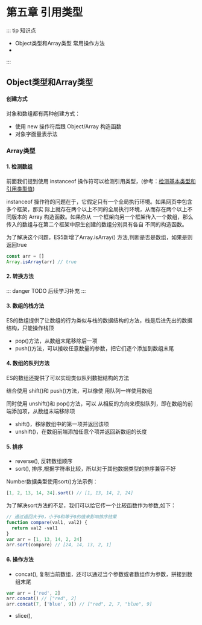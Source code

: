 # 第五章 引用类型

::: tip 知识点
  * Object类型和Array类型 常用操作方法
  * 
:::

## Object类型和Array类型

#### 创建方式
对象和数组都有两种创建方式：
* 使用 new 操作符后跟 Object/Array 构造函数 
* 对象字面量表示法

### Array类型

#### 1. 检测数组

前面我们提到使用 instanceof 操作符可以检测引用类型，(参考：[检测基本类型和引用类型值](/JavaScript/JavaScript高级程序设计/第四章.html#基本类型和引用类型))

instanceof 操作符的问题在于，它假定只有一个全局执行环境。如果网页中包含多个框架，那实 际上就存在两个以上不同的全局执行环境，从而存在两个以上不同版本的 Array 构造函数。如果你从 一个框架向另一个框架传入一个数组，那么传入的数组与在第二个框架中原生创建的数组分别具有各自 不同的构造函数。 

为了解决这个问题，ES5新增了Array.isArray() 方法,判断是否是数组，如果是则返回true
```js
const arr = []
Array.isArray(arr) // true
```

#### 2. 转换方法
::: danger TODO
后续学习补充
:::

#### 3. 数组的栈方法

ES的数组提供了让数组的行为类似与栈的数据结构的方法，栈是后进先出的数据结构，只能操作栈顶

* pop()方法，从数组末尾移除后一项
* push()方法，可以接收任意数量的参数，把它们逐个添加到数组末尾

#### 4. 数组的队列方法
 
ES的数组还提供了可以实现类似队列数据结构的方法

结合使用 shift()和 push()方法，可以像使 用队列一样使用数组

同时使用 unshift()和 pop()方法，可以 从相反的方向来模拟队列，即在数组的前端添加项，从数组末端移除项

* shift()，移除数组中的第一项并返回该项
* unshift()，在数组前端添加任意个项并返回新数组的长度

#### 5. 排序

* reverse(), 反转数组顺序
* sort(), 排序,根据字符串比较，所以对于其他数据类型的排序兼容不好

Number数据类型使用sort()方法示例：
```js
[1, 2, 13, 14, 24].sort() // [1, 13, 14, 2, 24]
```

为了解决sort方法的不足，我们可以给它传一个比较函数作为参数,如下：
```js
// 通过返回大于0，小于0和等于0的值来影响排序结果
function compare(val1, val2) {
  return val2 -val1
}
var arr = [1, 13, 14, 2, 24]
arr.sort(compare) // [24, 14, 13, 2, 1]
```

#### 6. 操作方法

* concat(), 复制当前数组，还可以通过当个参数或者数组作为参数，拼接到数组末尾
```js
var arr = ['red', 2]
arr.concat() // ["red", 2]
arr.concat(7, ['blue', 9]) // ["red", 2, 7, "blue", 9]
```
* slice(), 